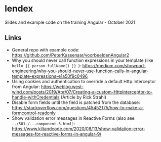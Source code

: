 # lendex
Slides and example code on the training Angular - October 2021

## Links 
- General repo with example code: https://github.com/PeterKassenaar/voorbeeldenAngular2
- Why you should never call function expressions in your template (like `hello {{ person.fullName() }} `): https://medium.com/showpad-engineering/why-you-should-never-use-function-calls-in-angular-template-expressions-e1a50f9c0496
- Using cookies and authentication to override a default Http Interceptor from Angular: https://weblog.west-wind.com/posts/2019/Apr/07/Creating-a-custom-HttpInterceptor-to-handle-withCredentials (Article by Rick Strahl)
- Disable form fields until the field is patched from the database: https://stackoverflow.com/questions/45452175/how-to-make-a-formcontrol-readonly
- Show validation error messages in Reactive Forms (also see `../501-/...component-3.html)`: https://www.kiltandcode.com/2020/08/13/show-validation-error-messages-for-reactive-forms-in-angular-9/
